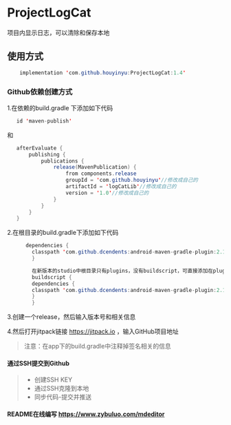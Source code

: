 # ProjectLogCat
项目内显示日志，可以清除和保存本地

## 使用方式

```Java
    implementation 'com.github.houyinyu:ProjectLogCat:1.4'
```



### Github依赖创建方式

1.在依赖的build.gradle 下添加如下代码
```Java
   id 'maven-publish'
```
和
```Java
   afterEvaluate {
       publishing {
           publications {
               release(MavenPublication) {
                   from components.release
                   groupId = 'com.github.houyinyu'//修改成自己的
                   artifactId = 'logCatLib'//修改成自己的
                   version = '1.0'//修改成自己的
               }
           }
       }
   }
```

2.在根目录的build.gradle下添加如下代码
```Java
      dependencies {
        classpath 'com.github.dcendents:android-maven-gradle-plugin:2.1'
        }

        在新版本的studio中根目录只有plugins，没有buildscript，可直接添加在plugins上面：
        buildscript {
        dependencies {
        classpath 'com.github.dcendents:android-maven-gradle-plugin:2.1'
        }
        }
```

3.创建一个release，然后输入版本号和相关信息

4.然后打开jitpack链接 https://jitpack.io ，输入GitHub项目地址

> 注意：在app下的build.gradle中注释掉签名相关的信息

#### 通过SSH提交到Github
>* 创建SSH KEY
>* 通过SSH克隆到本地
>* 同步代码-提交并推送

#### README在线编写 https://www.zybuluo.com/mdeditor


